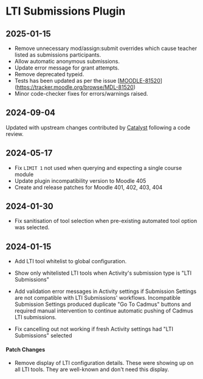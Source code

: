 # LTI Submissions Plugin

## 2025-01-15

- Remove unnecessary mod/assign:submit overrides which cause teacher listed as submissions participants.
- Allow automatic anonymous submissions.
- Update error message for grant attempts.
- Remove deprecated typeid.
- Tests has been updated as per the issue [[MOODLE-81520](https://tracker.moodle.org/browse/MDL-81520)](https://tracker.moodle.org/browse/MDL-81520)
- Minor code-checker fixes for errors/warnings raised.

## 2024-09-04

Updated with upstream changes contributed by [Catalyst](https://www.catalyst-au.net/solutions/moodle) following a code review.

## 2024-05-17

- Fix `LIMIT 1` not used when querying and expecting a single course module
- Update plugin incompatibility version to Moodle 405
- Create and release patches for Moodle 401, 402, 403, 404

## 2024-01-30

- Fix sanitisation of tool selection when pre-existing automated tool option was selected.

## 2024-01-15

- Add LTI tool whitelist to global configuration.

- Show only whitelisted LTI tools when Activity's submission type is "LTI Submissions"

- Add validation error messages in Activity settings if Submission Settings are not compatible with LTI Submissions' workflows. Incompatible Submission Settings produced duplicate "Go To Cadmus" buttons and required manual intervention to continue automatic pushing of Cadmus LTI submissions.

- Fix cancelling out not working if fresh Activity settings had "LTI Submissions" selected

#### Patch Changes

- Remove display of LTI configuration details. These were showing up on all LTI tools. They are well-known and don't need this display.
